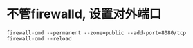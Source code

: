 # 不管firewalld, 设置对外端口

```
firewall-cmd --permanent --zone=public --add-port=8080/tcp
firewall-cmd --reload
```